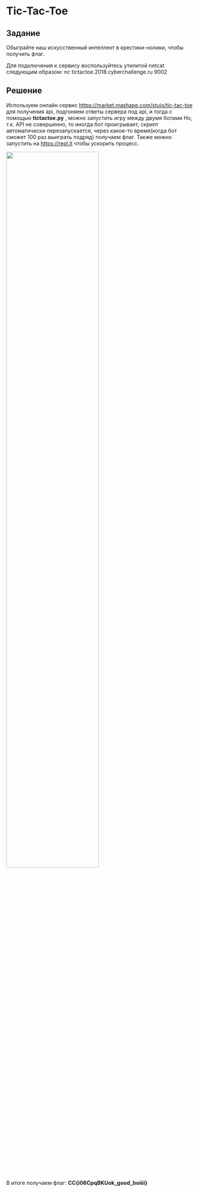 # Tic-Tac-Toe

## Задание

Обыграйте наш искусственный интеллект в крестики-нолики, чтобы получить флаг.

Для подключения к сервису воспользуйтесь утилитой netcat следующим образом:
nc tictactoe.2018.cyberchallenge.ru 9002

## Решение

Используем онлайн сервис <https://market.mashape.com/stujo/tic-tac-toe> для получения api, подгоняем ответы сервера под api, и тогда с помощью **tictactoe.py** , можно запустить игру между двумя ботами
Но, т.к. API не совершенно, то иногда бот проигрывает, скрипт автоматически перезапускается, через какое-то время(когда бот сможет 100 раз выиграть подряд) получаем флаг.
Также можно запустить на <https://repl.it> чтобы ускорить процесс.


<img src="https://raw.githubusercontent.com/gleb270/CyberChallenge_WriteUp/master/PPC/Tic-Tac-Toe/TicTacToe.png"
     width="70%"></img>

В итоге получаем флаг: **CC{i06CpqBKUok_good_boiiii}**